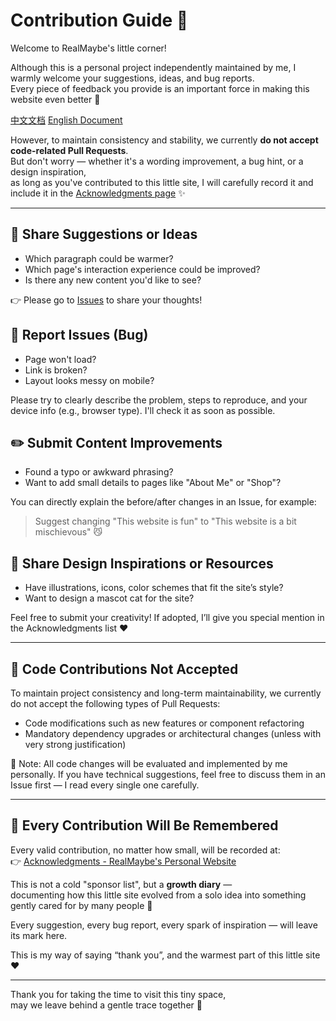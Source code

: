 # Contribution Guide 🐾

Welcome to RealMaybe's little corner!

Although this is a personal project independently maintained by me, I warmly welcome your suggestions, ideas, and bug reports.  
Every piece of feedback you provide is an important force in making this website even better 💖

[中文文档](../CONTRIBUTING.md)
[English Document](./CONTRIBUTING.en.md)

However, to maintain consistency and stability, we currently **do not accept code-related Pull Requests**.  
But don't worry — whether it's a wording improvement, a bug hint, or a design inspiration,  
as long as you've contributed to this little site, I will carefully record it and include it in the [Acknowledgments page](https://www.realmaybe0429.space/thanks) ✨

---

## 💬 Share Suggestions or Ideas

-   Which paragraph could be warmer?
-   Which page's interaction experience could be improved?
-   Is there any new content you'd like to see?

👉 Please go to [Issues](https://github.com/RealMaybe/RealMaybe.github.io/issues) to share your thoughts!

## 🐛 Report Issues (Bug)

-   Page won't load?
-   Link is broken?
-   Layout looks messy on mobile?

Please try to clearly describe the problem, steps to reproduce, and your device info (e.g., browser type). I'll check it as soon as possible.

## ✏️ Submit Content Improvements

-   Found a typo or awkward phrasing?
-   Want to add small details to pages like "About Me" or "Shop"?

You can directly explain the before/after changes in an Issue, for example:

> Suggest changing "This website is fun" to "This website is a bit mischievous" 😼

## 🎨 Share Design Inspirations or Resources

-   Have illustrations, icons, color schemes that fit the site’s style?
-   Want to design a mascot cat for the site?

Feel free to submit your creativity! If adopted, I’ll give you special mention in the Acknowledgments list ❤️

---

## 🛑 Code Contributions Not Accepted

To maintain project consistency and long-term maintainability, we currently do not accept the following types of Pull Requests:

-   Code modifications such as new features or component refactoring
-   Mandatory dependency upgrades or architectural changes (unless with very strong justification)

📝 Note: All code changes will be evaluated and implemented by me personally. If you have technical suggestions, feel free to discuss them in an Issue first — I read every single one carefully.

---

## 🙏 Every Contribution Will Be Remembered

Every valid contribution, no matter how small, will be recorded at:  
👉 [Acknowledgments - RealMaybe's Personal Website](https://www.realmaybe0429.space/thanks)

This is not a cold "sponsor list", but a **growth diary** —  
documenting how this little site evolved from a solo idea into something gently cared for by many people 🌱

Every suggestion, every bug report, every spark of inspiration — will leave its mark here.

This is my way of saying “thank you”, and the warmest part of this little site ❤️

---

Thank you for taking the time to visit this tiny space,  
may we leave behind a gentle trace together 🌿
